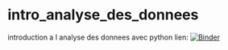 # intro_analyse_des_donnees
introduction a l analyse des donnees avec python
lien:
[![Binder](https://mybinder.org/badge_logo.svg)](https://mybinder.org/v2/gh/kalijava/intro_analyse_des_donnees/blob/main/classification.ipynb/TÊTE)
